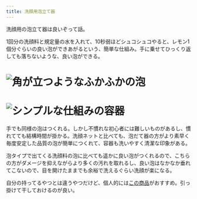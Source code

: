 ```yaml
---
title: 洗顔用泡立て器
---
```

洗顔用の泡立て器は良いぞって話。

1回分の洗顔料と規定量の水を入れて、10秒弱ほどシュコシュコやると、レモン1個分ぐらいの良い泡ができあがるという、簡単な仕組み。手に乗せてひっくり返しても落ちないような、良い泡ができる。

![](https://lh4.googleusercontent.com/kou5AsTzHgCYenLzBP_8k1QMj3-PvRymkQ4_pEZWD938qRg4u_XgJ5koY9pINU9rvxlsMFemFydOmTeXOixRqeLd3DMbwCq7On9-F302GOfYueAI2qUcNzcH97L1kzYRlfOUpVFqPi_SDvow0doGMzbSOcrE-3GfSiRZyMVAn8pwV9lYRhgQ4UbH "角が立つようなふかふかの泡")
===============================================================================================================================================================================================================================================

![](https://lh3.googleusercontent.com/UjVFjHjaFrbVz-K5c7Xv3W9_qjgixlssUPlf6YEO_CFJO4bCrzFEnoMqgK4X1g2D-0w7OhW6pTYf0pQcd8naFVogQMBZG0cB2lXcolETR9Wdn0wiOABvKJvkHlneg-Kk0Wum4ZQtdPimevHaKfw8ERvlL5AS7v_pqSYReBkBrOP7-XrVpUeTe1Xe "シンプルな仕組みの容器")
=============================================================================================================================================================================================================================================

手でも同様の泡はつくれる。しかし不慣れな初心者には難しいものがあるし、慣れてても結構時間が掛かる。洗顔ネットと比べても、泡だて器の方がより素早く毎度安定した品質の泡が簡単につくれて、容器も洗いやすく清潔な印象がある。

泡タイプで出てくる洗顔料の泡に比べても遥かに良い泡がつくれるので、こちらの方がダメージを抑えながらより多くの汚れを取れるし、良い泡はなかなか垂れてこないので、目を開けたままでも余裕で洗えるぐらい洗顔が楽になる。

自分の持ってるやつとは違うやつだけど、個人的には[この商品](https://www.amazon.co.jp/dp/B09KMP9GDN)がおすすめ。引っ掛けて干しておけるのが良い。

